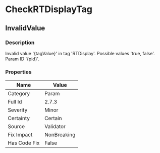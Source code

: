 ﻿---  
uid: Validator_2_7_3  
---

# CheckRTDisplayTag

## InvalidValue

### Description

Invalid value '{tagValue}' in tag 'RTDisplay'. Possible values 'true, false'. Param ID '{pid}'.

### Properties

| Name         | Value       |
| ------------ | ----------- |
| Category     | Param       |
| Full Id      | 2.7.3       |
| Severity     | Minor       |
| Certainty    | Certain     |
| Source       | Validator   |
| Fix Impact   | NonBreaking |
| Has Code Fix | False       |
